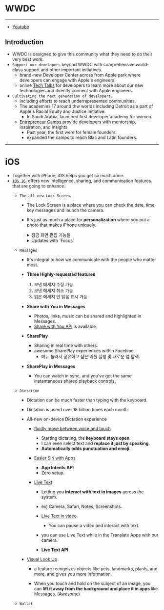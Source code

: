 # WWDC

---

- <a href="https://youtu.be/q5D55G7Ejs8">Youtube</a>

## Introduction
- WWDC is designed to give this community what they need to do their very best work.
- `Support our developers` beyond WWDC with comprehensive world-class support and other important initiatives.
    - brand-new Developer Center across from Apple park where developers can engage with Apple's engineers.
    - online <a href="https://developer.apple.com/kr/tech-talks/">Tech Talks</a> for developers to learn more about our new technologies and directly connect with Apple engineers.
- `Cultivating the next generation of developers`.
    - including efforts to reach underrepresented communities.
    - The academies 17 around thw worlds including Detroit as a part of Apple's Racial Equity and Justice Initiative.
        - In Saudi Arabia, launched first developer academy for women.
    - <a href="https://developer.apple.com/entrepreneur-camp/">Entrepreneur Camps</a> provide developers with mentorship, inspiration, and insights
        - Past year, the first were for female founders.
        - expanded the camps to reach Blac and Latin founders.

---

# iOS

- Together with iPhone, iOS helps you get so much done.
- <a href="https://www.apple.com/kr/ios/ios-16-preview/">`iOS 16`</a>, offers new intelligence, sharing, and communication features that are going to enhance.
    - `The all-new Lock Screen`. 


        - The Lock Screen is a place where you can check the date, time, key messages and launch the camera.
        - It's just as much a place for **personalization** where you put a photo that makes iPhone uniquely.

            <details>
            <summary> 잠금 화면 편집 기능들 </summary>


            1. 잠금 화면 <ins>***꾹 누르면***</ins> 편집 가능

            2. <ins>***Swipe***</ins> to try out different styles that automatically change that 색깔, 배경, 폰트

            3. All I need to do is <ins>***tap on any element***</ins> of the Lock Screen to start editing.

            4. <ins>***두 손가락으로 터치***</ins>시 element 이동 가능

            5. <ins>***Widgets***</ins> are useful for getting information at a glance.

            6. Bring up our brand-new wallpaper gallery which <ins>***showcases a bunch of options for inspiration***</ins>.
                - There are planty of choose from here.
                - Photo Shuffle, Suggested Photos, Weather & Astronomy, Emoji, Collections, ...
                - It can <ins>***animates fluidly as I swipe into the Home Screen***</ins>.

            7. For developers, <ins>***WidgetKit***</ins> makes it quick and easy to put information.

            8. <ins>***Notifications***</ins> now roll in from the bottom.

                - <ins>***Live Activities***</ins> : staying on top of things that are happening in real time.

                - **For developers**, <ins>Live Activities API</ins>

                - ex) NBA game, Uber ride, NRC
                    - Music controls can expand to a full screen view.


            </details>

            <details>
            <summary> Updates with `Focus` </summary>

            - Focus has helped people reduce distractions. And this year, taking it further.

            - These updates help you draw boundaries and find balance throughout all of the moments in life.

            1. <ins>***choice of multiple Lock Screens***</ins> tied to a particular Focus.(특정 집중 모드)
                - this means that with just a swipe, you can activate your Personal Focus.
                    - Showing dedicated Widgets, Notifications, Home Screen
                    
            2. `Focus filters`, which let you filter out distracting content.
                - ex) In Safari, Instead of seeing all of your websites, you can turn on the 'Work' Focus filter and ***see only the tabs that relate to work.***
                - also in Messages, Mail, Calendar.

                - **For developers**, <ins>Focus filter API</ins>
            </details>
    

    - `Messages`
        
        - It's integral to how we communicate with the people who matter most.

        - **Three Highly-requested features**
            1. 보낸 메세지 수정 가능
            2. 보낸 메세지 취소 가능
            3. 읽은 메세지 안 읽음 표시 가능

        - **Share with You in Messages**
            - Photos, links, music can be shared and highlighted in Messages.
            - <ins>Share with You API</ins> is available
        
        - **SharePlay**
            - Sharing in real time with others.
            - awesome SharePlay experiences within Facetime
                - 메뉴 눌러서 공유하고 싶은 어플 실행 및 새로운 앱 탐색.

        - **SharePlay in Messages**
            - You can watch in sync, and you've got the same instantaneous shared playback controls.

    - `Dictation`

        - Dictation can be much faster than typing with the keyboard.
        - Dictation is userd over 18 billion times each month.
        - All-new on-device Dictation experience
        

            - <ins>fluidly move between voice and touch</ins>

                - Starting dictating, the **keyboard stays open**.
                - I can even select text and **replace it just by speaking**.
                - **Automatically adds punctuation and emoji.**
            
            - <ins>Easier Siri with Apps</ins>
            
                - **App Intents API**
                - Zero setup.

            - <ins>Live Text</ins>

                - Letting you **interact with text in images** across the system.
                - ex) Camera, Safari, Notes, Screenshots.

                - <ins>Live Text in video</ins>
                    - You can pause a video and interact with text.

                - you can use Live Text while in the Translate Apps with our camera. 

                - **Live Text API**

        - <ins>Visual Look Up</ins>

            - a feature recognizes objects like pets, landmarks, plants, and more, and gives you more information.

            - When you touch and hold on the subject of an image, you can **lift it away from the background and place it in apps** like Messages. (Awesome)

    - `Wallet`
